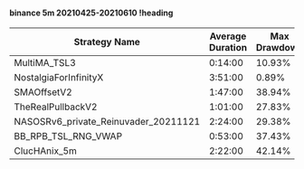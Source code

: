 #### binance 5m 20210425-20210610 !heading
| Strategy Name                        | Average Duration | Max Drawdown | Profit Mean | Profit Sum | Profit Total | Trade Count | Win Rate |
| ------------------------------------ | ---------------- | ------------ | ----------- | ---------- | ------------ | ----------- | -------- |
| MultiMA_TSL3                         | 0:14:00          | 10.93%       | 74.11%      | 65436.00%  | 25733.00%    | 883         | 71.12%   |
| NostalgiaForInfinityX                | 3:51:00          | 0.89%        | 262.03%     | 69700.00%  | 14812.00%    | 266         | 99.62%   |
| SMAOffsetV2                          | 1:47:00          | 38.94%       | 69.33%      | 61082.00%  | 18650.00%    | 881         | 64.25%   |
| TheRealPullbackV2                    | 1:01:00          | 27.83%       | 13.45%      | 6333.00%   | 776.00%      | 471         | 46.28%   |
| NASOSRv6_private_Reinuvader_20211121 | 2:24:00          | 29.38%       | 84.23%      | 42703.00%  | 10529.00%    | 507         | 88.17%   |
| BB_RPB_TSL_RNG_VWAP                  | 0:53:00          | 37.43%       | 67.84%      | 40300.00%  | 10680.00%    | 594         | 81.31%   |
| ClucHAnix_5m                         | 2:22:00          | 42.14%       | 28.05%      | 26117.00%  | 5018.00%     | 931         | 82.38%   |